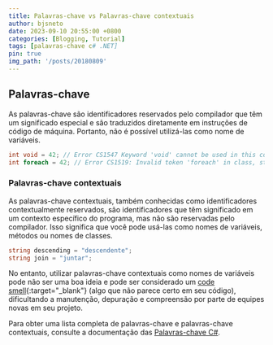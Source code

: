 ```yaml
---
title: Palavras-chave vs Palavras-chave contextuais
author: bjsneto
date: 2023-09-10 20:55:00 +0800
categories: [Blogging, Tutorial]
tags: [palavras-chave c# .NET]
pin: true
img_path: '/posts/20180809'
---
```


## Palavras-chave

As palavras-chave são identificadores reservados pelo compilador que têm um significado especial e são traduzidos diretamente em instruções de código de máquina. Portanto, não é possível utilizá-las como nome de variáveis.

```c#
int void = 42; // Error CS1547 Keyword 'void' cannot be used in this context
int foreach = 42; // Error CS1519: Invalid token 'foreach' in class, struct, or interface member declaration
```

### Palavras-chave contextuais

As palavras-chave contextuais, também conhecidas como identificadores contextualmente reservados, são identificadores que têm significado em um contexto específico do programa, mas não são reservadas pelo compilador. Isso significa que você pode usá-las como nomes de variáveis, métodos ou nomes de classes.


```c#
string descending = "descendente";
string join = "juntar";
```

No entanto, utilizar palavras-chave contextuais como nomes de variáveis pode não ser uma boa ideia e pode ser considerado um [code smell](https://en.wikipedia.org/wiki/Code_smell){:target="_blank"} (algo que não parece certo em seu código), dificultando a manutenção, depuração e compreensão por parte de equipes novas em seu projeto.

Para obter uma lista completa de palavras-chave e palavras-chave contextuais, consulte a documentação das [Palavras-chave C#](https://learn.microsoft.com/en-us/dotnet/csharp/language-reference/keywords/).

